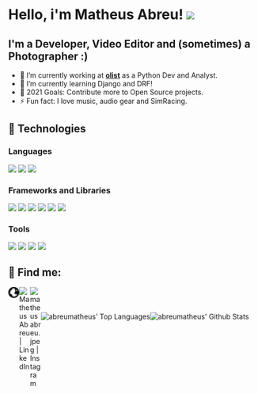 # Hello, i'm Matheus Abreu! <img src="https://raw.githubusercontent.com/MartinHeinz/MartinHeinz/master/wave.gif" width="30px">

## I'm a Developer, Video Editor and (sometimes) a Photographer :)

- 🍺  I’m currently working at [**olist**](https://github.com/olist) as a Python Dev and Analyst.
- 🌱  I’m currently learning Django and DRF!
- 🏁  2021 Goals: Contribute more to Open Source projects.
- ⚡  Fun fact: I love music, audio gear and SimRacing.

## 🔧 Technologies

### Languages

![](https://img.shields.io/badge/Python-informational?style=flat&logo=python&logoColor=white&color=2bbc8a)
![](https://img.shields.io/badge/JavaScript-informational?style=flat&logo=javascript&logoColor=white&color=2bbc8a)
![](https://img.shields.io/badge/Dart-informational?style=flat&logo=dart&logoColor=white&color=2bbc8a)

### Frameworks and Libraries

![](https://img.shields.io/badge/Django-informational?style=flat&logo=django&logoColor=white&color=2bbc8a)
![](https://img.shields.io/badge/Flask-informational?style=flat&logo=flask&logoColor=white&color=2bbc8a)
![](https://img.shields.io/badge/Vue-informational?style=flat&logo=vue.js&logoColor=white&color=2bbc8a)
![](https://img.shields.io/badge/React-informational?style=flat&logo=react&logoColor=white&color=2bbc8a)
![](https://img.shields.io/badge/React_Native-informational?style=flat&logo=react&logoColor=white&color=2bbc8a)
![](https://img.shields.io/badge/Flutter-informational?style=flat&logo=flutter&logoColor=white&color=2bbc8a)

### Tools

![](https://img.shields.io/badge/PostgreSQL-informational?style=flat&logo=postgresql&logoColor=white&color=2bbc8a)
![](https://img.shields.io/badge/Docker-informational?style=flat&logo=docker&logoColor=white&color=2bbc8a)
![](https://img.shields.io/badge/Git-informational?style=flat&logo=git&logoColor=white&color=2bbc8a)
![](https://img.shields.io/badge/AWS-informational?style=flat&logo=amazon-aws&logoColor=white&color=2bbc8a)

## 📱 Find me:

[<img align="left" alt="matheusabreu.com.br" width="22px" src="https://raw.githubusercontent.com/iconic/open-iconic/master/svg/globe.svg" />][website]
[<img align="left" alt="Matheus Abreu| LinkedIn" width="22px" src="https://cdn.jsdelivr.net/npm/simple-icons@v3/icons/linkedin.svg" />][linkedin]
[<img align="left" alt="matheusabreu.jpeg | Instagram" width="22px" src="https://cdn.jsdelivr.net/npm/simple-icons@v3/icons/instagram.svg" />][instagram]

<br />
<br />
<br />

<a href="#">
    <img align="left" alt="abreumatheus' Top Languages" src="https://github-readme-stats.vercel.app/api/top-langs/?username=abreumatheus&show_icons=true&theme=dark" />
</a>
<a href="#">
    <img align="left" alt="abreumatheus' Github Stats" src="https://github-readme-stats.vercel.app/api?username=abreumatheus&show_icons=true&theme=dark" />
</a>

[website]: https://matheusabreu.com.br
[twitter]: https://twitter.com/abreucodes
[instagram]: https://instagram.com/matheusabreu.jpg
[linkedin]: https://linkedin.com/in/matheuspsabreu
